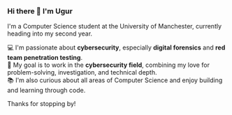 ### Hi there 👋 I'm Ugur

I'm a Computer Science student at the University of Manchester, currently heading into my second year.

💻 I'm passionate about **cybersecurity**, especially **digital forensics** and **red team penetration testing**.  
🔐 My goal is to work in the **cybersecurity field**, combining my love for problem-solving, investigation, and technical depth.  
📚 I'm also curious about all areas of Computer Science and enjoy building and learning through code.

Thanks for stopping by!
